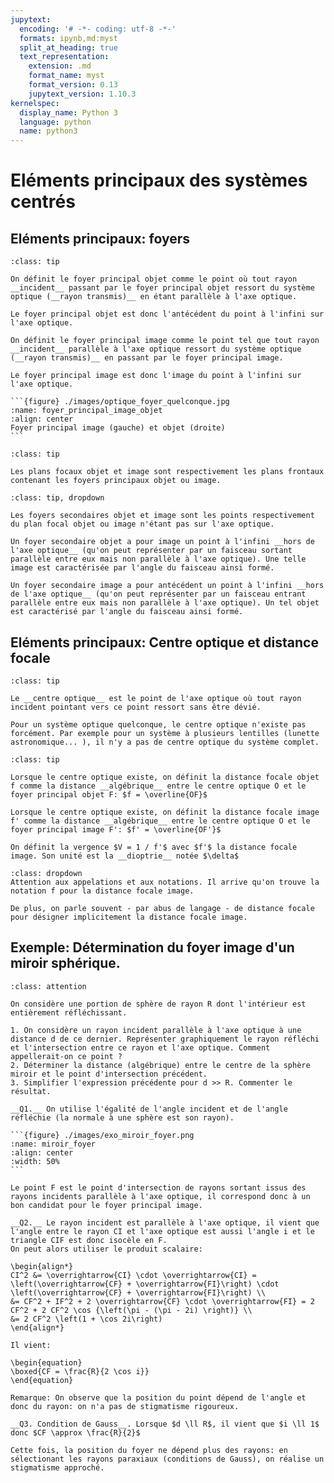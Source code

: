 ```yaml
---
jupytext:
  encoding: '# -*- coding: utf-8 -*-'
  formats: ipynb,md:myst
  split_at_heading: true
  text_representation:
    extension: .md
    format_name: myst
    format_version: 0.13
    jupytext_version: 1.10.3
kernelspec:
  display_name: Python 3
  language: python
  name: python3
---
```


# Eléments principaux des systèmes centrés

## Eléments principaux: foyers

````{admonition} Définition : Foyers principaux objets et images
:class: tip

On définit le foyer principal objet comme le point où tout rayon __incident__ passant par le foyer principal objet ressort du système optique (__rayon transmis)__ en étant parallèle à l'axe optique.

Le foyer principal objet est donc l'antécédent du point à l'infini sur l'axe optique.

On définit le foyer principal image comme le point tel que tout rayon __incident__ parallèle à l'axe optique ressort du système optique (__rayon transmis)__ en passant par le foyer principal image.

Le foyer principal image est donc l'image du point à l'infini sur l'axe optique.

```{figure} ./images/optique_foyer_quelconque.jpg
:name: foyer_principal_image_objet
:align: center
Foyer principal image (gauche) et objet (droite)
```

````

````{admonition} Définition : Plan principaux image et objets
:class: tip

Les plans focaux objet et image sont respectivement les plans frontaux contenant les foyers principaux objet ou image.

````

````{admonition} Définition : Foyers secondaires objets et images
:class: tip, dropdown

Les foyers secondaires objet et image sont les points respectivement du plan focal objet ou image n'étant pas sur l'axe optique.

Un foyer secondaire objet a pour image un point à l'infini __hors de l'axe optique__ (qu'on peut représenter par un faisceau sortant parallèle entre eux mais non parallèle à l'axe optique). Une telle image est caractérisée par l'angle du faisceau ainsi formé.

Un foyer secondaire image a pour antécédent un point à l'infini __hors de l'axe optique__ (qu'on peut représenter par un faisceau entrant parallèle entre eux mais non parallèle à l'axe optique). Un tel objet est caractérisé par l'angle du faisceau ainsi formé.
````

## Eléments principaux: Centre optique et distance focale

````{admonition} Définition : Centre optique
:class: tip

Le __centre optique__ est le point de l'axe optique où tout rayon incident pointant vers ce point ressort sans être dévié.
````

````{dropdown} Remarque : Existence du centre optique
Pour un système optique quelconque, le centre optique n'existe pas forcément. Par exemple pour un système à plusieurs lentilles (lunette astronomique... ), il n'y a pas de centre optique du système complet.
````


````{admonition} Définition : Distance focale objet et image
:class: tip

Lorsque le centre optique existe, on définit la distance focale objet f comme la distance __algébrique__ entre le centre optique O et le foyer principal objet F: $f = \overline{OF}$

Lorsque le centre optique existe, on définit la distance focale image f' comme la distance __algébrique__ entre le centre optique O et le foyer principal image F': $f' = \overline{OF'}$

On définit la vergence $V = 1 / f'$ avec $f'$ la distance focale image. Son unité est la __dioptrie__ notée $\delta$
````

````{attention}
:class: dropdown
Attention aux appelations et aux notations. Il arrive qu'on trouve la notation f pour la distance focale image.

De plus, on parle souvent - par abus de langage - de distance focale pour désigner implicitement la distance focale image.
````

## Exemple: Détermination du foyer image d'un miroir sphérique.

````{admonition} Exercice 
:class: attention

On considère une portion de sphère de rayon R dont l'intérieur est entièrement réfléchissant.

1. On considère un rayon incident parallèle à l'axe optique à une distance d de ce dernier. Représenter graphiquement le rayon réfléchi et l'intersection entre ce rayon et l'axe optique. Comment appellerait-on ce point ?
2. Déterminer la distance (algébrique) entre le centre de la sphère miroir et le point d'intersection précédent.
3. Simplifier l'expression précédente pour d >> R. Commenter le résultat.
````

````{dropdown} Correction
__Q1.__ On utilise l'égalité de l'angle incident et de l'angle réfléchie (la normale à une sphère est son rayon).

```{figure} ./images/exo_miroir_foyer.png
:name: miroir_foyer
:align: center
:width: 50%
```

Le point F est le point d'intersection de rayons sortant issus des rayons incidents parallèle à l'axe optique, il correspond donc à un bon candidat pour le foyer principal image.

__Q2.__ Le rayon incident est parallèle à l'axe optique, il vient que l'angle entre le rayon CI et l'axe optique est aussi l'angle i et le triangle CIF est donc isocèle en F.  
On peut alors utiliser le produit scalaire:

\begin{align*}
CI^2 &= \overrightarrow{CI} \cdot \overrightarrow{CI} = \left(\overrightarrow{CF} + \overrightarrow{FI}\right) \cdot \left(\overrightarrow{CF} + \overrightarrow{FI}\right) \\
&= CF^2 + IF^2 + 2 \overrightarrow{CF} \cdot \overrightarrow{FI} = 2 CF^2 + 2 CF^2 \cos {\left(\pi - (\pi - 2i) \right)} \\
&= 2 CF^2 \left(1 + \cos 2i\right)
\end{align*}

Il vient:

\begin{equation}
\boxed{CF = \frac{R}{2 \cos i}}
\end{equation}

Remarque: On observe que la position du point dépend de l'angle et donc du rayon: on n'a pas de stigmatisme rigoureux.

__Q3. Condition de Gauss__. Lorsque $d \ll R$, il vient que $i \ll 1$ donc $CF \approx \frac{R}{2}$

Cette fois, la position du foyer ne dépend plus des rayons: en sélectionant les rayons paraxiaux (conditions de Gauss), on réalise un stigmatisme approché.
````

